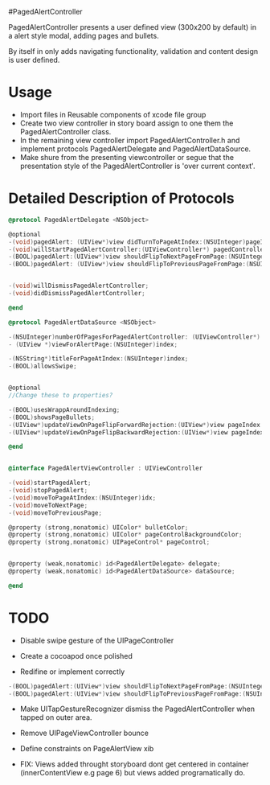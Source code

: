 #PagedAlertController

PagedAlertController presents a user defined view (300x200 by default) in a alert style modal, adding pages and bullets.

By itself in only adds navigating functionality, validation and content design is user defined.

# Usage

- Import files in Reusable components of xcode file group
- Create two view controller in story board assign to one them the PagedAlertController class.
- In the remaining view controller import PagedAlertController.h and implement protocols PagedAlertDelegate and PagedAlertDataSource.
- Make shure from the presenting viewcontroller or segue that the presentation style of the PagedAlertController is 'over current context'.


# Detailed Description of Protocols


``` objective-c
@protocol PagedAlertDelegate <NSObject>

@optional
-(void)pagedAlert: (UIView*)view didTurnToPageAtIndex:(NSUInteger)pageIndex;
-(void)willStartPagedAlertController:(UIViewController*) pagedController;
-(BOOL)pagedAlert:(UIView*)view shouldFlipToNextPageFromPage:(NSUInteger)integer;
-(BOOL)pagedAlert: (UIView*)view shouldFlipToPreviousPageFromPage:(NSUInteger)integer;


-(void)willDismissPagedAlertController;
-(void)didDismissPagedAlertController;

@end

@protocol PagedAlertDataSource <NSObject>

-(NSUInteger)numberOfPagesForPagedAlertController: (UIViewController*) pagedController;
- (UIView *)viewForAlertPage:(NSUInteger)index;

-(NSString*)titleForPageAtIndex:(NSUInteger)index;
-(BOOL)allowsSwipe;


@optional
//Change these to properties?

-(BOOL)usesWrappAroundIndexing;
-(BOOL)showsPageBullets;
-(UIView*)updateViewOnPageFlipForwardRejection:(UIView*)view pageIndex:(NSUInteger)index;
-(UIView*)updateViewOnPageFlipBackwardRejection:(UIView*)view pageIndex:(NSUInteger)index;

@end


@interface PagedAlertViewController : UIViewController

-(void)startPagedAlert;
-(void)stopPagedAlert;
-(void)moveToPageAtIndex:(NSUInteger)idx;
-(void)moveToNextPage;
-(void)moveToPreviousPage;

@property (strong,nonatomic) UIColor* bulletColor;
@property (strong,nonatomic) UIColor* pageControlBackgroundColor;
@property (strong,nonatomic) UIPageControl* pageControl;


@property (weak,nonatomic) id<PagedAlertDelegate> delegate;
@property (weak,nonatomic) id<PagedAlertDataSource> dataSource;

@end
```

# TODO

- Disable swipe gesture of the UIPageController
- Create a cocoapod once polished

- Redifine or implement correctly 

```objective-c
-(BOOL)pagedAlert:(UIView*)view shouldFlipToNextPageFromPage:(NSUInteger)index submissionInfo: (NSDictionary*)info;
-(BOOL)pagedAlert:(UIView*)view shouldFlipToPreviousPageFromPage:(NSUInteger)index submissionInfo: (NSDictionary*)info;
```

- Make UITapGestureRecognizer dismiss the PagedAlertController when tapped on outer area.
- Remove UIPageViewController bounce
- Define constraints on PageAlertView xib

- FIX: Views added throught storyboard dont get centered in container (innerContentView e.g page 6) but views added programatically do. 


